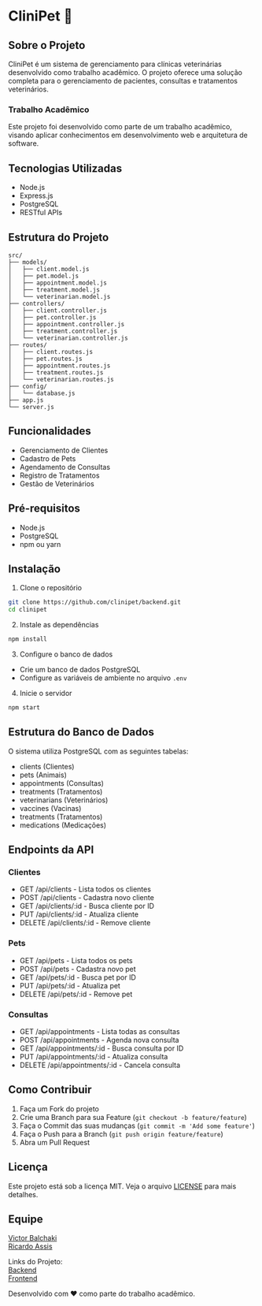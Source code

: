 # CliniPet 🐾

## Sobre o Projeto

CliniPet é um sistema de gerenciamento para clínicas veterinárias desenvolvido como trabalho acadêmico. O projeto oferece uma solução completa para o gerenciamento de pacientes, consultas e tratamentos veterinários.

### Trabalho Acadêmico
Este projeto foi desenvolvido como parte de um trabalho acadêmico, visando aplicar conhecimentos em desenvolvimento web e arquitetura de software.

## Tecnologias Utilizadas

- Node.js
- Express.js
- PostgreSQL
- RESTful APIs

## Estrutura do Projeto
```plaintext
src/
├── models/
│   ├── client.model.js
│   ├── pet.model.js
│   ├── appointment.model.js
│   ├── treatment.model.js
│   └── veterinarian.model.js
├── controllers/
│   ├── client.controller.js
│   ├── pet.controller.js
│   ├── appointment.controller.js
│   ├── treatment.controller.js
│   └── veterinarian.controller.js
├── routes/
│   ├── client.routes.js
│   ├── pet.routes.js
│   ├── appointment.routes.js
│   ├── treatment.routes.js
│   └── veterinarian.routes.js
├── config/
│   └── database.js
├── app.js
└── server.js
```

## Funcionalidades

- Gerenciamento de Clientes
- Cadastro de Pets
- Agendamento de Consultas
- Registro de Tratamentos
- Gestão de Veterinários

## Pré-requisitos

- Node.js
- PostgreSQL
- npm ou yarn

## Instalação

1. Clone o repositório
```bash
git clone https://github.com/clinipet/backend.git
cd clinipet
```
2. Instale as dependências
```bash
npm install
```
3. Configure o banco de dados


- Crie um banco de dados PostgreSQL
- Configure as variáveis de ambiente no arquivo `.env`

4. Inicie o servidor
```bash
npm start
```

## Estrutura do Banco de Dados

O sistema utiliza PostgreSQL com as seguintes tabelas:

- clients (Clientes)
- pets (Animais)
- appointments (Consultas)
- treatments (Tratamentos)
- veterinarians (Veterinários)
- vaccines (Vacinas)
- treatments (Tratamentos)
- medications (Medicações)


## Endpoints da API

### Clientes

- GET /api/clients - Lista todos os clientes
- POST /api/clients - Cadastra novo cliente
- GET /api/clients/:id - Busca cliente por ID
- PUT /api/clients/:id - Atualiza cliente
- DELETE /api/clients/:id - Remove cliente


### Pets

- GET /api/pets - Lista todos os pets
- POST /api/pets - Cadastra novo pet
- GET /api/pets/:id - Busca pet por ID
- PUT /api/pets/:id - Atualiza pet
- DELETE /api/pets/:id - Remove pet


### Consultas

- GET /api/appointments - Lista todas as consultas
- POST /api/appointments - Agenda nova consulta
- GET /api/appointments/:id - Busca consulta por ID
- PUT /api/appointments/:id - Atualiza consulta
- DELETE /api/appointments/:id - Cancela consulta


## Como Contribuir

1. Faça um Fork do projeto
2. Crie uma Branch para sua Feature (`git checkout -b feature/feature`)
3. Faça o Commit das suas mudanças (`git commit -m 'Add some feature'`)
4. Faça o Push para a Branch (`git push origin feature/feature`)
5. Abra um Pull Request


## Licença

Este projeto está sob a licença MIT. Veja o arquivo [LICENSE](LICENSE) para mais detalhes.

## Equipe
[Victor Balchaki](https://github.com/balchaki)   
[Ricardo Assis](https://github.com/seuamigoo)  

Links do Projeto:     
[Backend](https://github.com/clinipet/backend)   
[Frontend](https://github.com/clinipet/frontend)  

Desenvolvido com ❤️ como parte do trabalho acadêmico.
